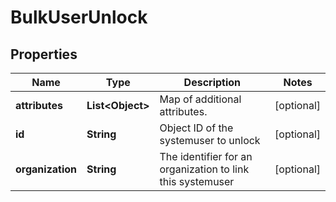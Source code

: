 

# BulkUserUnlock


## Properties

| Name | Type | Description | Notes |
|------------ | ------------- | ------------- | -------------|
|**attributes** | **List&lt;Object&gt;** | Map of additional attributes. |  [optional] |
|**id** | **String** | Object ID of the systemuser to unlock |  [optional] |
|**organization** | **String** | The identifier for an organization to link this systemuser |  [optional] |



